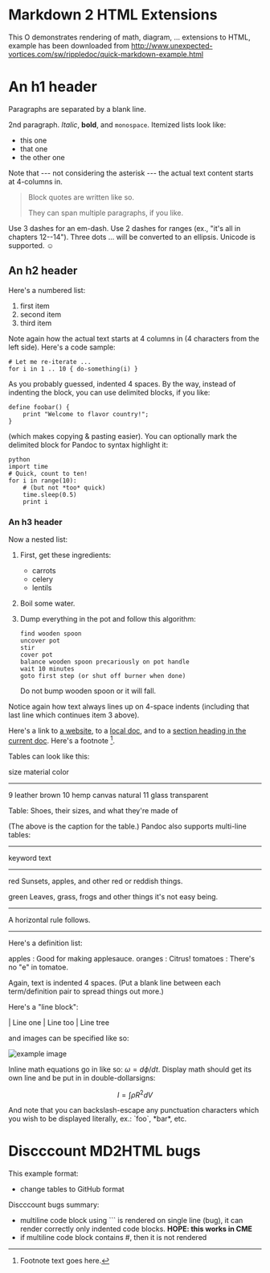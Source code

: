 # Markdown 2 HTML Extensions <!-- Metadata: type: Outline; created: 2018-03-21 08:13:04; reads: 39; read: 2018-03-21 09:23:08; revision: 39; modified: 2018-03-21 09:23:08; importance: 0/5; urgency: 0/5; -->

This O demonstrates rendering of math, diagram, ... extensions to HTML,
example has been downloaded from
http://www.unexpected-vortices.com/sw/rippledoc/quick-markdown-example.html


# An h1 header <!-- Metadata: type: Note; created: 2018-03-21 08:13:04; reads: 25; read: 2018-03-21 08:14:34; revision: 3; modified: 2018-03-21 08:14:34; -->

Paragraphs are separated by a blank line.

2nd paragraph. *Italic*, **bold**, and `monospace`. Itemized lists
look like:

  * this one
  * that one
  * the other one

Note that --- not considering the asterisk --- the actual text
content starts at 4-columns in.

> Block quotes are
> written like so.
>
> They can span multiple paragraphs,
> if you like.

Use 3 dashes for an em-dash. Use 2 dashes for ranges (ex., "it's all
in chapters 12--14"). Three dots ... will be converted to an ellipsis.
Unicode is supported. ☺



An h2 header <!-- Metadata: type: Note; created: 2018-03-21 08:13:04; reads: 23; read: 2018-03-21 08:14:32; revision: 5; modified: 2018-03-21 08:14:32; --> <!-- Metadata: type: Note; created: 2018-03-21 08:15:09; reads: 13; read: 2018-03-21 08:22:16; revision: 13; modified: 2018-03-21 08:22:16; --> <!-- Metadata: type: Note; created: 2018-03-21 08:24:05; reads: 1; read: 2018-03-21 08:24:05; revision: 1; modified: 2018-03-21 08:24:05; --> <!-- Metadata: type: Note; created: 2018-03-21 08:25:39; reads: 7; read: 2018-03-21 08:25:39; revision: 1; modified: 2018-03-21 08:25:39; -->
---------------------------------------------------------------------------------------------------------------------------------------------------------------------------------------------------------------------------------------------------------------------------------------------------------------------------------------------------------------------------------------------------------------------------------------------------------

Here's a numbered list:

 1. first item
 2. second item
 3. third item

Note again how the actual text starts at 4 columns in (4 characters
from the left side). Here's a code sample:

    # Let me re-iterate ...
    for i in 1 .. 10 { do-something(i) }

As you probably guessed, indented 4 spaces. By the way, instead of
indenting the block, you can use delimited blocks, if you like:

```
define foobar() {
    print "Welcome to flavor country!";
}
```

(which makes copying & pasting easier). You can optionally mark the
delimited block for Pandoc to syntax highlight it:

```
python
import time
# Quick, count to ten!                
for i in range(10):
    # (but not *too* quick)
    time.sleep(0.5)
    print i
```
### An h3 header <!-- Metadata: type: Note; tags: todo; created: 2018-03-21 08:13:04; reads: 20; read: 2018-03-21 09:22:46; revision: 2; modified: 2018-03-21 09:22:46; -->

Now a nested list:

 1. First, get these ingredients:

      * carrots
      * celery
      * lentils

 2. Boil some water.

 3. Dump everything in the pot and follow
    this algorithm:

        find wooden spoon
        uncover pot
        stir
        cover pot
        balance wooden spoon precariously on pot handle
        wait 10 minutes
        goto first step (or shut off burner when done)

    Do not bump wooden spoon or it will fall.

Notice again how text always lines up on 4-space indents (including
that last line which continues item 3 above).

Here's a link to [a website](http://foo.bar), to a [local
doc](local-doc.html), and to a [section heading in the current
doc](#an-h2-header). Here's a footnote [^1].

[^1]: Footnote text goes here.

Tables can look like this:

size  material      color
----  ------------  ------------
9     leather       brown
10    hemp canvas   natural
11    glass         transparent

Table: Shoes, their sizes, and what they're made of

(The above is the caption for the table.) Pandoc also supports
multi-line tables:

--------  -----------------------
keyword   text
--------  -----------------------
red       Sunsets, apples, and
          other red or reddish
          things.

green     Leaves, grass, frogs
          and other things it's
          not easy being.
--------  -----------------------

A horizontal rule follows.

***

Here's a definition list:

apples
  : Good for making applesauce.
oranges
  : Citrus!
tomatoes
  : There's no "e" in tomatoe.

Again, text is indented 4 spaces. (Put a blank line between each
term/definition pair to spread things out more.)

Here's a "line block":

| Line one
|   Line too
| Line tree

and images can be specified like so:

![example image](./mindforger-icon.png "An exemplary image")

Inline math equations go in like so: $\omega = d\phi / dt$. Display
math should get its own line and be put in in double-dollarsigns:

$$I = \int \rho R^{2} dV$$

And note that you can backslash-escape any punctuation characters
which you wish to be displayed literally, ex.: \`foo\`, \*bar\*, etc.
# Discccount MD2HTML bugs <!-- Metadata: type: Note; tags: problem,important; created: 2018-03-21 08:22:45; reads: 13; read: 2018-03-21 09:23:08; revision: 10; modified: 2018-03-21 09:23:08; -->
This example format:

* change tables to GitHub format

Discccount bugs summary:

* multiline code block using ``` is rendered on single line (bug),
  it can render correctly only indented code blocks.
  **HOPE: this works in CME**
* if multiline code block contains #, then it is not rendered
